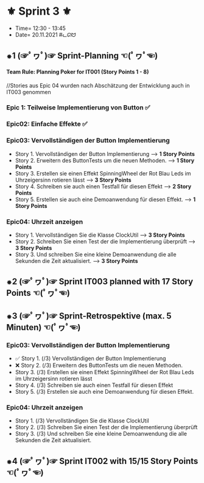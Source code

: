 # ⚜ Sprint 3 ⚜

+ Time= 12:30 - 13:45
+ Date= 20.11.2021
#ᓚᘏᗢ


## ⁕1 (☞ﾟヮﾟ)☞ Sprint-Planning ☜(ﾟヮﾟ☜)

#### Team Rule: Planning Poker for IT001 (Story Points 1 - 8)
//Stories aus Epic 04 wurden nach Abschätzung der Entwicklung auch in IT003 genommen

### Epic 1: Teilweise Implementierung von Button ✅

### Epic02: Einfache Effekte ✅

### Epic03: Vervollständigen der Button Implementierung
+   Story 1. Vervollständigen der Button Implementierung --> **1 Story Points**
+   Story 2. Erweitern des ButtonTests um die neuen Methoden. --> **1 Story Points**
+   Story 3. Erstellen sie einen Effekt SpinningWheel der Rot Blau Leds im Uhrzeigersinn rotieren lässt --> **3 Story Points**
+   Story 4. Schreiben sie auch einen Testfall für diesen Effekt --> **2 Story Points**
+   Story 5. Erstellen sie auch eine Demoanwendung für diesen Effekt. --> **1 Story Points**

### Epic04: Uhrzeit anzeigen
+   Story 1. Vervollständigen Sie die Klasse ClockUtil --> **3 Story Points**
+   Story 2. Schreiben Sie einen Test der die Implementierung überprüft --> **3 Story Points**
+   Story 3. Und schreiben Sie eine kleine Demoanwendung die alle Sekunden die Zeit aktualisiert. --> **3 Story Points**


## ⁕2 (☞ﾟヮﾟ)☞ Sprint IT003 planned with **17** Story Points ☜(ﾟヮﾟ☜)


## ⁕3 (☞ﾟヮﾟ)☞ Sprint-Retrospektive (max. 5 Minuten)  ☜(ﾟヮﾟ☜)

### Epic03: Vervollständigen der Button Implementierung
+   ✅ Story 1. (/3) Vervollständigen der Button Implementierung
+   ❌ Story 2. (/3) Erweitern des ButtonTests um die neuen Methoden.
+   Story 3. (/3) Erstellen sie einen Effekt SpinningWheel der Rot Blau Leds im Uhrzeigersinn rotieren lässt
+   Story 4. (/3) Schreiben sie auch einen Testfall für diesen Effekt
+   Story 5. (/3) Erstellen sie auch eine Demoanwendung für diesen Effekt.

### Epic04: Uhrzeit anzeigen
+   Story 1. (/3) Vervollständigen Sie die Klasse ClockUtil
+   Story 2. (/3) Schreiben Sie einen Test der die Implementierung überprüft
+   Story 3. (/3) Und schreiben Sie eine kleine Demoanwendung die alle Sekunden die Zeit aktualisiert.

## ⁕4 (☞ﾟヮﾟ)☞ Sprint IT002 with 15/15 Story Points ☜(ﾟヮﾟ☜)